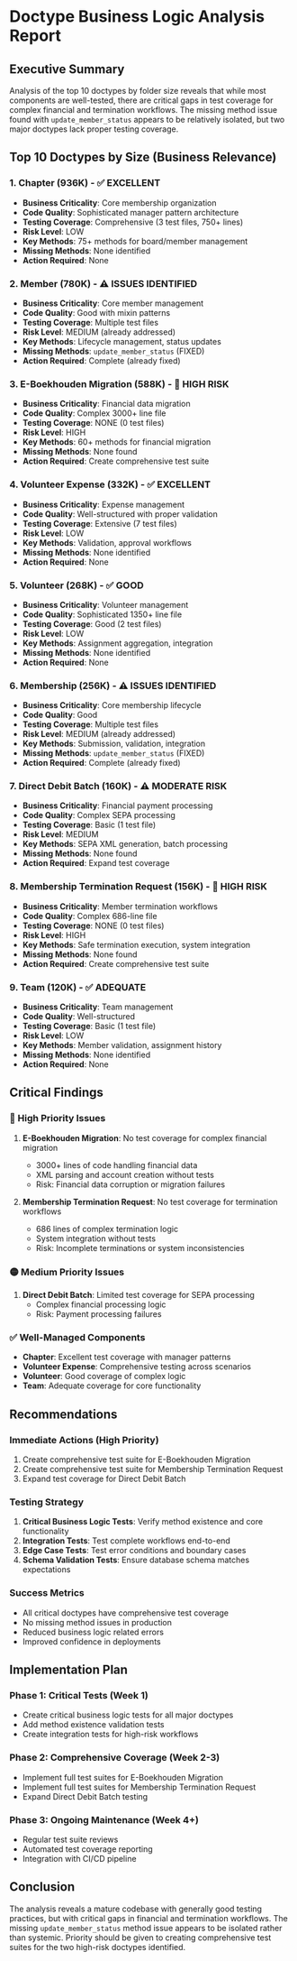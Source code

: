 # Doctype Business Logic Analysis Report

## Executive Summary

Analysis of the top 10 doctypes by folder size reveals that while most components are well-tested, there are critical gaps in test coverage for complex financial and termination workflows. The missing method issue found with `update_member_status` appears to be relatively isolated, but two major doctypes lack proper testing coverage.

## Top 10 Doctypes by Size (Business Relevance)

### 1. Chapter (936K) - ✅ EXCELLENT
- **Business Criticality**: Core membership organization
- **Code Quality**: Sophisticated manager pattern architecture
- **Testing Coverage**: Comprehensive (3 test files, 750+ lines)
- **Risk Level**: LOW
- **Key Methods**: 75+ methods for board/member management
- **Missing Methods**: None identified
- **Action Required**: None

### 2. Member (780K) - ⚠️ ISSUES IDENTIFIED
- **Business Criticality**: Core member management
- **Code Quality**: Good with mixin patterns
- **Testing Coverage**: Multiple test files
- **Risk Level**: MEDIUM (already addressed)
- **Key Methods**: Lifecycle management, status updates
- **Missing Methods**: `update_member_status` (FIXED)
- **Action Required**: Complete (already fixed)

### 3. E-Boekhouden Migration (588K) - 🔴 HIGH RISK
- **Business Criticality**: Financial data migration
- **Code Quality**: Complex 3000+ line file
- **Testing Coverage**: NONE (0 test files)
- **Risk Level**: HIGH
- **Key Methods**: 60+ methods for financial migration
- **Missing Methods**: None found
- **Action Required**: Create comprehensive test suite

### 4. Volunteer Expense (332K) - ✅ EXCELLENT
- **Business Criticality**: Expense management
- **Code Quality**: Well-structured with proper validation
- **Testing Coverage**: Extensive (7 test files)
- **Risk Level**: LOW
- **Key Methods**: Validation, approval workflows
- **Missing Methods**: None identified
- **Action Required**: None

### 5. Volunteer (268K) - ✅ GOOD
- **Business Criticality**: Volunteer management
- **Code Quality**: Sophisticated 1350+ line file
- **Testing Coverage**: Good (2 test files)
- **Risk Level**: LOW
- **Key Methods**: Assignment aggregation, integration
- **Missing Methods**: None identified
- **Action Required**: None

### 6. Membership (256K) - ⚠️ ISSUES IDENTIFIED
- **Business Criticality**: Core membership lifecycle
- **Code Quality**: Good
- **Testing Coverage**: Multiple test files
- **Risk Level**: MEDIUM (already addressed)
- **Key Methods**: Submission, validation, integration
- **Missing Methods**: `update_member_status` (FIXED)
- **Action Required**: Complete (already fixed)

### 7. Direct Debit Batch (160K) - ⚠️ MODERATE RISK
- **Business Criticality**: Financial payment processing
- **Code Quality**: Complex SEPA processing
- **Testing Coverage**: Basic (1 test file)
- **Risk Level**: MEDIUM
- **Key Methods**: SEPA XML generation, batch processing
- **Missing Methods**: None found
- **Action Required**: Expand test coverage

### 8. Membership Termination Request (156K) - 🔴 HIGH RISK
- **Business Criticality**: Member termination workflows
- **Code Quality**: Complex 686-line file
- **Testing Coverage**: NONE (0 test files)
- **Risk Level**: HIGH
- **Key Methods**: Safe termination execution, system integration
- **Missing Methods**: None found
- **Action Required**: Create comprehensive test suite

### 9. Team (120K) - ✅ ADEQUATE
- **Business Criticality**: Team management
- **Code Quality**: Well-structured
- **Testing Coverage**: Basic (1 test file)
- **Risk Level**: LOW
- **Key Methods**: Member validation, assignment history
- **Missing Methods**: None identified
- **Action Required**: None

## Critical Findings

### 🔴 High Priority Issues
1. **E-Boekhouden Migration**: No test coverage for complex financial migration
   - 3000+ lines of code handling financial data
   - XML parsing and account creation without tests
   - Risk: Financial data corruption or migration failures

2. **Membership Termination Request**: No test coverage for termination workflows
   - 686 lines of complex termination logic
   - System integration without tests
   - Risk: Incomplete terminations or system inconsistencies

### 🟡 Medium Priority Issues
1. **Direct Debit Batch**: Limited test coverage for SEPA processing
   - Complex financial processing logic
   - Risk: Payment processing failures

### ✅ Well-Managed Components
- **Chapter**: Excellent test coverage with manager patterns
- **Volunteer Expense**: Comprehensive testing across scenarios
- **Volunteer**: Good coverage of complex logic
- **Team**: Adequate coverage for core functionality

## Recommendations

### Immediate Actions (High Priority)
1. Create comprehensive test suite for E-Boekhouden Migration
2. Create comprehensive test suite for Membership Termination Request
3. Expand test coverage for Direct Debit Batch

### Testing Strategy
1. **Critical Business Logic Tests**: Verify method existence and core functionality
2. **Integration Tests**: Test complete workflows end-to-end
3. **Edge Case Tests**: Test error conditions and boundary cases
4. **Schema Validation Tests**: Ensure database schema matches expectations

### Success Metrics
- All critical doctypes have comprehensive test coverage
- No missing method issues in production
- Reduced business logic related errors
- Improved confidence in deployments

## Implementation Plan

### Phase 1: Critical Tests (Week 1)
- Create critical business logic tests for all major doctypes
- Add method existence validation tests
- Create integration tests for high-risk workflows

### Phase 2: Comprehensive Coverage (Week 2-3)
- Implement full test suites for E-Boekhouden Migration
- Implement full test suites for Membership Termination Request
- Expand Direct Debit Batch testing

### Phase 3: Ongoing Maintenance (Week 4+)
- Regular test suite reviews
- Automated test coverage reporting
- Integration with CI/CD pipeline

## Conclusion

The analysis reveals a mature codebase with generally good testing practices, but with critical gaps in financial and termination workflows. The missing `update_member_status` method issue appears to be isolated rather than systemic. Priority should be given to creating comprehensive test suites for the two high-risk doctypes identified.
